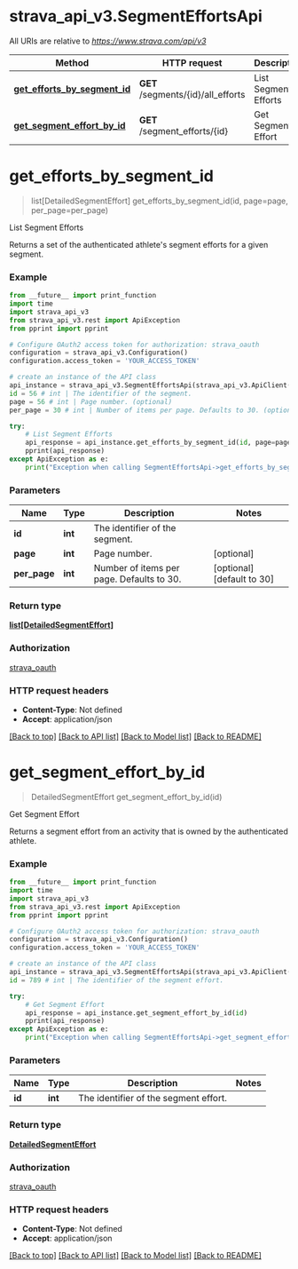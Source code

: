 # strava_api_v3.SegmentEffortsApi

All URIs are relative to *https://www.strava.com/api/v3*

Method | HTTP request | Description
------------- | ------------- | -------------
[**get_efforts_by_segment_id**](SegmentEffortsApi.md#get_efforts_by_segment_id) | **GET** /segments/{id}/all_efforts | List Segment Efforts
[**get_segment_effort_by_id**](SegmentEffortsApi.md#get_segment_effort_by_id) | **GET** /segment_efforts/{id} | Get Segment Effort


# **get_efforts_by_segment_id**
> list[DetailedSegmentEffort] get_efforts_by_segment_id(id, page=page, per_page=per_page)

List Segment Efforts

Returns a set of the authenticated athlete's segment efforts for a given segment.

### Example
```python
from __future__ import print_function
import time
import strava_api_v3
from strava_api_v3.rest import ApiException
from pprint import pprint

# Configure OAuth2 access token for authorization: strava_oauth
configuration = strava_api_v3.Configuration()
configuration.access_token = 'YOUR_ACCESS_TOKEN'

# create an instance of the API class
api_instance = strava_api_v3.SegmentEffortsApi(strava_api_v3.ApiClient(configuration))
id = 56 # int | The identifier of the segment.
page = 56 # int | Page number. (optional)
per_page = 30 # int | Number of items per page. Defaults to 30. (optional) (default to 30)

try:
    # List Segment Efforts
    api_response = api_instance.get_efforts_by_segment_id(id, page=page, per_page=per_page)
    pprint(api_response)
except ApiException as e:
    print("Exception when calling SegmentEffortsApi->get_efforts_by_segment_id: %s\n" % e)
```

### Parameters

Name | Type | Description  | Notes
------------- | ------------- | ------------- | -------------
 **id** | **int**| The identifier of the segment. | 
 **page** | **int**| Page number. | [optional] 
 **per_page** | **int**| Number of items per page. Defaults to 30. | [optional] [default to 30]

### Return type

[**list[DetailedSegmentEffort]**](DetailedSegmentEffort.md)

### Authorization

[strava_oauth](../README.md#strava_oauth)

### HTTP request headers

 - **Content-Type**: Not defined
 - **Accept**: application/json

[[Back to top]](#) [[Back to API list]](../README.md#documentation-for-api-endpoints) [[Back to Model list]](../README.md#documentation-for-models) [[Back to README]](../README.md)

# **get_segment_effort_by_id**
> DetailedSegmentEffort get_segment_effort_by_id(id)

Get Segment Effort

Returns a segment effort from an activity that is owned by the authenticated athlete.

### Example
```python
from __future__ import print_function
import time
import strava_api_v3
from strava_api_v3.rest import ApiException
from pprint import pprint

# Configure OAuth2 access token for authorization: strava_oauth
configuration = strava_api_v3.Configuration()
configuration.access_token = 'YOUR_ACCESS_TOKEN'

# create an instance of the API class
api_instance = strava_api_v3.SegmentEffortsApi(strava_api_v3.ApiClient(configuration))
id = 789 # int | The identifier of the segment effort.

try:
    # Get Segment Effort
    api_response = api_instance.get_segment_effort_by_id(id)
    pprint(api_response)
except ApiException as e:
    print("Exception when calling SegmentEffortsApi->get_segment_effort_by_id: %s\n" % e)
```

### Parameters

Name | Type | Description  | Notes
------------- | ------------- | ------------- | -------------
 **id** | **int**| The identifier of the segment effort. | 

### Return type

[**DetailedSegmentEffort**](DetailedSegmentEffort.md)

### Authorization

[strava_oauth](../README.md#strava_oauth)

### HTTP request headers

 - **Content-Type**: Not defined
 - **Accept**: application/json

[[Back to top]](#) [[Back to API list]](../README.md#documentation-for-api-endpoints) [[Back to Model list]](../README.md#documentation-for-models) [[Back to README]](../README.md)

